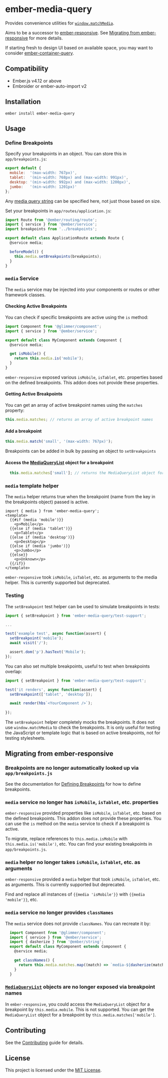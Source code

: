 # ember-media-query

Provides convenience utilities for [`window.matchMedia`](https://developer.mozilla.org/en-US/docs/Web/API/Window/matchMedia). 

Aims to be a successor to [ember-responsive](https://www.npmjs.com/package/ember-responsive).
See [Migrating from ember-responsive](#migrating-from-ember-responsive) for more details.

If starting fresh to design UI based on available space, you may want to consider [ember-container-query](https://github.com/ijlee2/ember-container-query).

## Compatibility

- Ember.js v4.12 or above
- Embroider or ember-auto-import v2

## Installation

```
ember install ember-media-query
```

## Usage

### Define Breakpoints

Specify your breakpoints in an object. You can store this in `app/breakpoints.js`:

```javascript
export default {
  mobile:  '(max-width: 767px)',
  tablet:  '(min-width: 768px) and (max-width: 991px)',
  desktop: '(min-width: 992px) and (max-width: 1200px)',
  jumbo:   '(min-width: 1201px)'
};
```

Any [media query string](https://developer.mozilla.org/en-US/docs/Web/API/Window/matchMedia) 
can be specified here, not just those based on size. 

Set your breakpoints in `app/routes/application.js`:

```javascript
import Route from '@ember/routing/route';
import { service } from '@ember/service';
import breakpoints from '../breakpoints';

export default class ApplicationRoute extends Route {
  @service media;

  beforeModel() {
    this.media.setBreakpoints(breakpoints);
  }
}
```

### `media` Service

The `media` service may be injected into your components or routes or other framework classes. 

#### Checking Active Breakpoints

You can check if specific breakpoints are active using the `is` method:

```javascript
import Component from '@glimmer/component';
import { service } from '@ember/service';

export default class MyComponent extends Component {
  @service media;

  get isMobile() {
    return this.media.is('mobile');
  }
}
```

`ember-responsive` exposed various `isMobile`, `isTablet`, etc. properties based
on the defined breakpoints. This addon does not provide these properties.

#### Getting Active Breakpoints

You can get an array of active breakpoint names using the `matches` property:

```javascript
this.media.matches; // returns an array of active breakpoint names
```

#### Add a breakpoint

```javascript
this.media.match('small', '(max-width: 767px)');
```

Breakpoints can be added in bulk by passing an object to `setBreakpoints`

#### Access the [MediaQueryList](https://developer.mozilla.org/en-US/docs/Web/API/MediaQueryList) object for a breakpoint

```javascript
  this.media.matches['small']; // returns the MediaQueryList object for the 'small' breakpoint
```

### `media` template helper

The `media` helper returns true when the breakpoint (name from the key in the 
breakpoints object) passed is active.  

```gjs
import { media } from 'ember-media-query';
<template>
  {{#if (media 'mobile')}}
    <p>Mobile</p>
  {{else if (media 'tablet')}}
    <p>Tablet</p>
  {{else if (media 'desktop')}}
    <p>Desktop</p>
  {{else if (media 'jumbo')}}
    <p>Jumbo</p>
  {{else}}
    <p>Unknown</p>
  {{/if}}
</template>
```

`ember-responsive` took `isMobile`, `isTablet`, etc. as arguments to the media
helper. This is currently supported but deprecated. 

### Testing

The `setBreakpoint` test helper can be used to simulate breakpoints in tests:

```js
import { setBreakpoint } from 'ember-media-query/test-support';

...

test('example test', async function(assert) {
  setBreakpoint('mobile');
  await visit('/');

  assert.dom('p').hasText('Mobile');
});

```

You can also set multiple breakpoints, useful to test when breakpoints overlap:

```js
import { setBreakpoint } from 'ember-media-query/test-support';

test('it renders', async function(assert) {
  setBreakpoint(['tablet', 'desktop']);

  await render(hbs`<YourComponent />`);
  
});
```

The `setBreakpoint` helper completely mocks the breakpoints. It does not use `window.matchMedia` to check the breakpoints.
It is only useful for testing the JavaScript or template logic that is based on 
active breakpoints, not for testing stylesheets.

## Migrating from ember-responsive

### Breakpoints are no longer automatically looked up via `app/breakpoints.js`

See the documentation for [Defining Breakpoints](#define-breakpoints) for how to define breakpoints.

### `media` service no longer has `isMobile`, `isTablet`, etc. properties

`ember-responsive` provided properties like `isMobile`, `isTablet`, etc. based on the
defined breakpoints. This addon does not provide these properties. You can use the `is` method
on the `media` service to check if a breakpoint is active.

To migrate, replace references to `this.media.isMobile` with `this.media.is('mobile')`, etc.
You can find your existing breakpoints in `app/breakpoints.js`.

### `media` helper no longer takes `isMobile`, `isTablet`, etc. as arguments

`ember-responsive` provided a `media` helper that took `isMobile`, `isTablet`, etc. as arguments.
This is currently supported but deprecated. 

Find and replace all instances of `{{media 'isMobile'}}` with `{{media 'mobile'}}`, etc.

### `media` service no longer provides `classNames`

The `media` service does not provide `classNames`. You can recreate it by:

```javascript
  import Component from '@glimmer/component';
  import { service } from '@ember/service';
  import { dasherize } from '@ember/string';
  export default class MyComponent extends Component {
    @service media;

    get classNames() {
      return this.media.matches.map((match) => `media-${dasherize(match)}`).join(' ');
    }
  }
```

### [`MediaQueryList`](https://developer.mozilla.org/en-US/docs/Web/API/MediaQueryList) objects are no longer exposed via breakpoint names

In `ember-responsive`, you could access the `MediaQueryList` object for a breakpoint by
`this.media.mobile`. This is not supported. You can get the `MediaQueryList` object for a breakpoint
by `this.media.matches['mobile']`.

## Contributing

See the [Contributing](CONTRIBUTING.md) guide for details.

## License

This project is licensed under the [MIT License](LICENSE.md).
